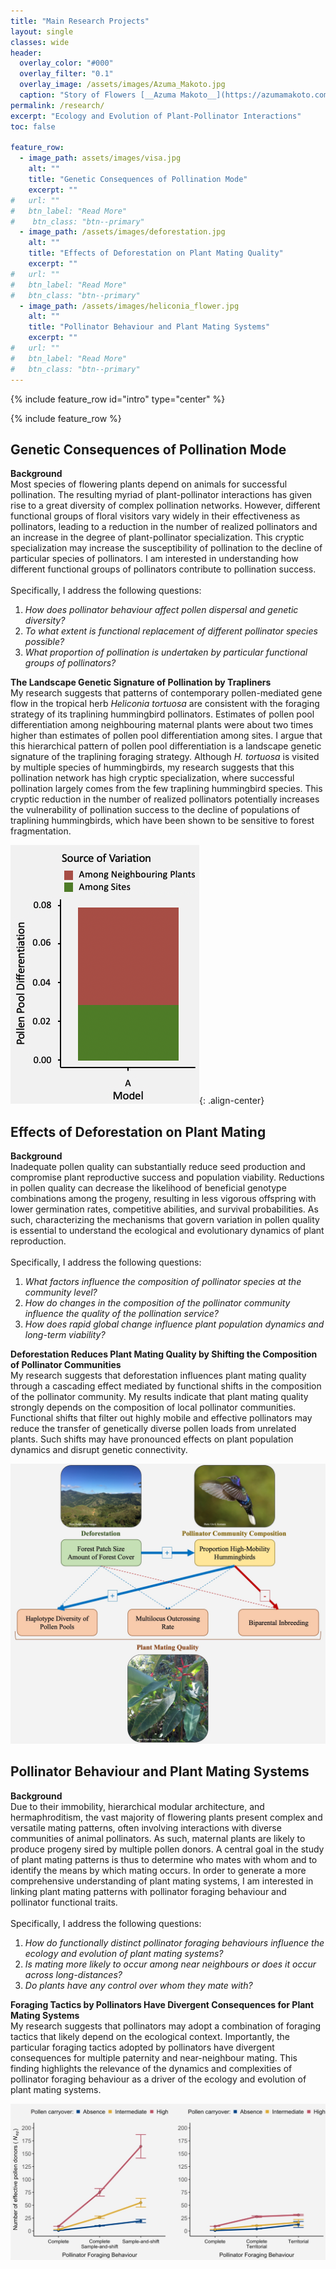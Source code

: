 ```yaml
---
title: "Main Research Projects"
layout: single
classes: wide
header:
  overlay_color: "#000"
  overlay_filter: "0.1"
  overlay_image: /assets/images/Azuma_Makoto.jpg
  caption: "Story of Flowers [__Azuma Makoto__](https://azumamakoto.com/1669/)"
permalink: /research/
excerpt: "Ecology and Evolution of Plant-Pollinator Interactions"
toc: false

feature_row:
  - image_path: assets/images/visa.jpg
    alt: ""
    title: "Genetic Consequences of Pollination Mode"
    excerpt: ""
#   url: ""
#   btn_label: "Read More"
#    btn_class: "btn--primary"
  - image_path: /assets/images/deforestation.jpg
    alt: ""
    title: "Effects of Deforestation on Plant Mating Quality"
    excerpt: ""
#   url: ""
#   btn_label: "Read More"
#   btn_class: "btn--primary"
  - image_path: /assets/images/heliconia_flower.jpg
    alt: ""
    title: "Pollinator Behaviour and Plant Mating Systems"
    excerpt: ""
#   url: ""
#   btn_label: "Read More"
#   btn_class: "btn--primary"
---
```


{% include feature_row id="intro" type="center" %}

{% include feature_row %}

## Genetic Consequences of Pollination Mode

__Background__
<br>
Most species of flowering plants depend on animals for successful pollination. The resulting myriad of plant-pollinator interactions has given rise to a great diversity of complex pollination networks. However, different functional groups of floral visitors vary widely in their effectiveness as pollinators, leading to a reduction in the number of realized pollinators and an increase in the degree of plant-pollinator specialization. This cryptic specialization may increase the susceptibility of pollination to the decline of particular species of pollinators. I am interested in understanding how different functional groups of pollinators contribute to pollination success.
<br><br>
Specifically, I address the following questions:

1. _How does pollinator behaviour affect pollen dispersal and genetic diversity?_
2. _To what extent is functional replacement of different pollinator species possible?_
3. _What proportion of pollination is undertaken by particular functional groups of pollinators?_

__The Landscape Genetic Signature of Pollination by Trapliners__
<br>
My research suggests that patterns of contemporary pollen-mediated gene flow in the tropical herb _Heliconia tortuosa_ are consistent with the foraging strategy of its traplining hummingbird pollinators. Estimates of pollen pool differentiation among neighbouring maternal plants were about two times higher than estimates of pollen pool differentiation among sites. I argue that this hierarchical pattern of pollen pool differentiation is a landscape genetic signature of the traplining foraging strategy. Although _H. tortuosa_ is visited by multiple species of hummingbirds, my research suggests that this pollination network has high cryptic specialization, where successful pollination largely comes from the few traplining hummingbird species. This cryptic reduction in the number of realized pollinators potentially increases the vulnerability of pollination success to the decline of populations of traplining hummingbirds, which have been shown to be sensitive to forest fragmentation.

![Differentiation](/assets/images/chapter_1.png){: .align-center}

## Effects of Deforestation on Plant Mating

__Background__
<br>
Inadequate pollen quality can substantially reduce seed production and compromise plant reproductive success and population viability. Reductions in pollen quality can decrease the likelihood of beneficial genotype combinations among the progeny, resulting in less vigorous offspring with lower germination rates, competitive abilities, and survival probabilities. As such, characterizing the mechanisms that govern variation in pollen quality is essential to understand the ecological and evolutionary dynamics of plant reproduction.
<br><br>
Specifically, I address the following questions:
<br>
1. _What factors influence the composition of pollinator species at the community level?_
2. _How do changes in the composition of the pollinator community influence the quality of the pollination service?_
3. _How does rapid global change influence plant population dynamics and long-term viability?_

__Deforestation Reduces Plant Mating Quality by Shifting the Composition of Pollinator Communities__
<br>
My research suggests that deforestation influences plant mating quality through a cascading effect mediated by functional shifts in the composition of the pollinator community. My results indicate that plant mating quality strongly depends on the composition of local pollinator communities. Functional shifts that filter out highly mobile and effective pollinators may reduce the transfer of genetically diverse pollen loads from unrelated plants. Such shifts may have pronounced effects on plant population dynamics and disrupt genetic connectivity.

![Path Diagram](/assets/images/chapter_2.jpg)

## Pollinator Behaviour and Plant Mating Systems

__Background__
<br>
Due to their immobility, hierarchical modular architecture, and hermaphroditism, the vast majority of flowering plants present complex and versatile mating patterns, often involving interactions with diverse communities of animal pollinators. As such, maternal plants are likely to produce progeny sired by multiple pollen donors. A central goal in the study of plant mating patterns is thus to determine who mates with whom and to identify the means by which mating occurs. In order to generate a more comprehensive understanding of plant mating systems, I am interested in linking plant mating patterns with pollinator foraging behaviour and pollinator functional traits.
<br><br>
Specifically, I address the following questions:
<br>
1. _How do functionally distinct pollinator foraging behaviours influence the ecology and evolution of plant mating systems?_
2. _Is mating more likely to occur among near neighbours or does it occur across long-distances?_
3. _Do plants have any control over whom they mate with?_

__Foraging Tactics by Pollinators Have Divergent Consequences for Plant Mating Systems__
<br>
My research suggests that pollinators may adopt a combination of foraging tactics that likely depend on the ecological context. Importantly, the particular foraging tactics adopted by pollinators have divergent consequences for multiple paternity and near-neighbour mating. This finding highlights the relevance of the dynamics and complexities of pollinator foraging behaviour as a driver of the ecology and evolution of plant mating systems.

![Graph](/assets/images/chapter_3.jpg)
